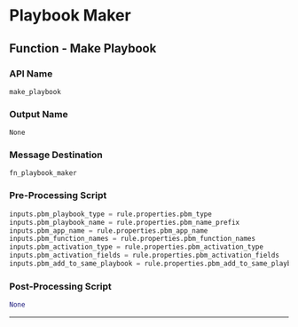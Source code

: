 <!--
    DO NOT MANUALLY EDIT THIS FILE
    THIS FILE IS AUTOMATICALLY GENERATED WITH resilient-sdk codegen
-->

# Playbook Maker

## Function - Make Playbook

### API Name
`make_playbook`

### Output Name
`None`

### Message Destination
`fn_playbook_maker`

### Pre-Processing Script
```python
inputs.pbm_playbook_type = rule.properties.pbm_type
inputs.pbm_playbook_name = rule.properties.pbm_name_prefix
inputs.pbm_app_name = rule.properties.pbm_app_name
inputs.pbm_function_names = rule.properties.pbm_function_names
inputs.pbm_activation_type = rule.properties.pbm_activation_type
inputs.pbm_activation_fields = rule.properties.pbm_activation_fields
inputs.pbm_add_to_same_playbook = rule.properties.pbm_add_to_same_playbook

```

### Post-Processing Script
```python
None
```

---

